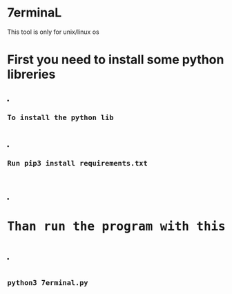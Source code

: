 # 7erminaL
This tool is only for unix/linux os

<h1>First you need to install some python libreries</h1>
<pre>
    <li><h3>To install the python lib</h3></li>
    <li><h3>Run pip3 install requirements.txt</h3></li>
    <!-- <br/> -->
    <li><h1>Than run the program with this command</h1></li>
    <li>
        <td><h3>python3 7erminal.py</h3></td>
    </lib>
</pre>
